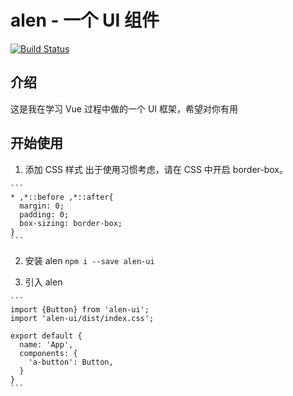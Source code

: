 # alen - 一个 UI 组件

[![Build Status](https://www.travis-ci.org/qinggge/alen.svg?branch=master)](https://www.travis-ci.org/qinggge/alen)

## 介绍

这是我在学习 Vue 过程中做的一个 UI 框架，希望对你有用

## 开始使用
  1. 添加 CSS 样式
    出于使用习惯考虑，请在 CSS 中开启 border-box。
  
    ```
    * ,*::before ,*::after{
      margin: 0;
      padding: 0;
      box-sizing: border-box;
    }
    ```

  2. 安装 alen
    ```
    npm i --save alen-ui
    ```

  3. 引入 alen
  
    ```
    import {Button} from 'alen-ui';
    import 'alen-ui/dist/index.css';

    export default {
      name: 'App',
      components: {
        'a-button': Button,
      }
    }
    ```